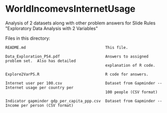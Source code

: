 # WorldIncomevsInternetUsage
Analysis of 2 datasets along with other problem answers for Slide Rules "Exploratory Data Analysis with 2 Variables"

Files in this directory:

    README.md                                   This file.
    
    Data_Exploration_PS4.pdf                    Answers to assigned problem set.  Also has detailed 
                                                explanation of R code.
    
    Explore2VarPS.R                             R code for answers.
    
    Internet user per 100.csv                   Dataset from Gapminder -- Internet usage per country per 
                                                100 people (CSV format)
    
    Indicator gapminder gdp_per_capita_ppp.csv  Dataset from Gapminder -- Income per person (CSV format)
